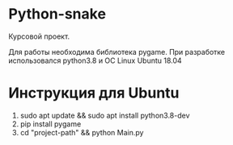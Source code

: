 # Python-snake

Курсовой проект.

Для работы необходима библиотека pygame. 
При разработке использовался python3.8 и ОС Linux Ubuntu 18.04
# Инструкция для Ubuntu
1. sudo apt update && sudo apt install python3.8-dev
2. pip install pygame
3. cd "project-path" && python Main.py
